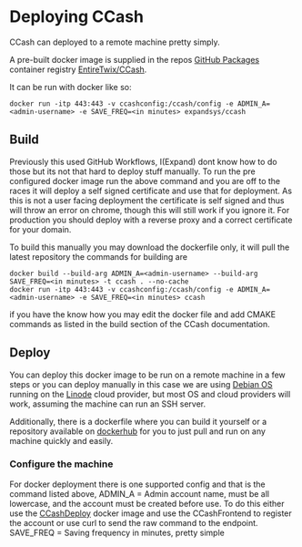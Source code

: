 # Deploying CCash

CCash can deployed to a remote machine pretty simply.

A pre-built docker image is supplied in the repos [GitHub Packages](https://github.com/features/packages) container registry [EntireTwix/CCash](https://github.com/EntireTwix/CCash/packages/851105).

It can be run with docker like so:

```
docker run -itp 443:443 -v ccashconfig:/ccash/config -e ADMIN_A=<admin-username> -e SAVE_FREQ=<in minutes> expandsys/ccash
```

## Build
Previously this used GitHub Workflows, I(Expand) dont know how to do those but its not that hard to deploy stuff manually. To run the pre configured docker image run the above command and you are off to the races it will deploy a self signed certificate and use that for deployment. As this is not a user facing deployment the certificate is self signed and thus will throw an error on chrome, though this will still work if you ignore it. For production you should deploy with a reverse proxy and a correct certificate for your domain.

To build this manually you may download the dockerfile only, it will pull the latest repository the commands for building are
```
docker build --build-arg ADMIN_A=<admin-username> --build-arg SAVE_FREQ=<in minutes> -t ccash . --no-cache
docker run -itp 443:443 -v ccashconfig:/ccash/config -e ADMIN_A=<admin-username> -e SAVE_FREQ=<in minutes> ccash
```
if you have the know how you may edit the docker file and add CMAKE commands as listed in the build section of the CCash documentation.

## Deploy

You can deploy this docker image to be run on a remote machine in a few steps or you can deploy manually in this case we are using [Debian OS](https://www.debian.org/) running on the [Linode](https://www.linode.com/) cloud provider, but most OS and cloud providers will work, assuming the machine can run an SSH server.

Additionally, there is a dockerfile where you can build it yourself or a repository available on [dockerhub](https://hub.docker.com/r/expandsys/ccash) for you to just pull and run on any machine quickly and easily.

### Configure the machine
For docker deployment there is one supported config and that is the command listed above, 
 ADMIN_A = Admin account name, must be all lowercase, and the account must be created before use. To do this either use the [CCashDeploy](https://hub.docker.com/r/expandsys/ccashdeploy) docker image and use the CCashFrontend to register the account or use curl to send the raw command to the endpoint.
 SAVE_FREQ = Saving frequency in minutes, pretty simple

